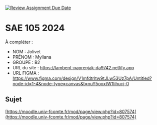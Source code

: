 [![Review Assignment Due Date](https://classroom.github.com/assets/deadline-readme-button-22041afd0340ce965d47ae6ef1cefeee28c7c493a6346c4f15d667ab976d596c.svg)](https://classroom.github.com/a/DNce7fkr)
# SAE 105 2024

À compléter :

- NOM : Jolivet
- PRÉNOM : Myliana
- GROUPE : B2
- URL du site : https://lambent-paprenjak-da9742.netlify.app
- URL FIGMA : https://www.figma.com/design/V1mfdtrltw9tJLw53Uz7pA/Untitled?node-id=1-4&node-type=canvas&t=nuY5ooxtW1Iihucj-0

## Sujet

[https://moodle.univ-fcomte.fr/mod/page/view.php?id=807574](https://moodle.univ-fcomte.fr/mod/page/view.php?id=807574)
